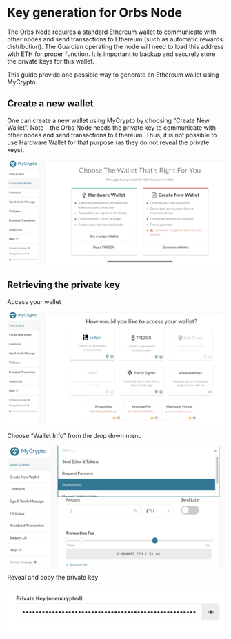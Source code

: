 # Key generation for Orbs Node
The Orbs Node requires a standard Ethereum wallet to communicate with other nodes and send transactions to Ethereum (such as automatic rewards distribution). The Guardian operating the node will need to load this address with ETH for proper function. 
It is important to backup and securely store the private keys for this wallet. 

This guide provide one possible way to generate an Ethereum wallet using MyCrypto.

## Create a new wallet
One can create a new wallet using MyCrypto by choosing “Create New Wallet”.
Note - the Orbs Node needs the private key to communicate with other nodes and send transactions to Ethereum. Thus, it is not possible to use Hardware Wallet for that purpose (as they do not reveal the private keys).


![](1_create.png)

## Retrieving the private key
Access your wallet

![](2_access.png)

Choose “Wallet Info” from the drop down menu

![](3_wallet_info.png)

Reveal and copy the private key

![](4_key.png)

